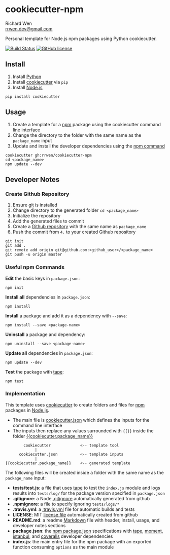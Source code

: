 # cookiecutter-npm

Richard Wen  
rrwen.dev@gmail.com  

Personal template for Node.js npm packages using Python cookiecutter.

[![Build Status](https://travis-ci.org/rrwen/cookiecutter-npm.svg?branch=master)](https://travis-ci.org/rrwen/cookiecutter-npm)
[![GitHub license](https://img.shields.io/github/license/rrwen/cookiecutter-npm.svg)](https://github.com/rrwen/cookiecutter-npm/blob/master/LICENSE)

## Install

1. Install [Python](https://www.python.org/downloads/)
2. Install [cookiecutter](https://pypi.python.org/pypi/cookiecutter) via `pip`
3. Install [Node.js](https://nodejs.org/en/)

```
pip install cookiecutter
```

## Usage

1. Create a template for a [npm](https://www.npmjs.com/) package using the cookiecutter command line interface
2. Change the directory to the folder with the same name as the `package_name` input
3. Update and install the developer dependencies using the [npm command](https://docs.npmjs.com/cli/npm)

```
cookiecutter gh:rrwen/cookiecutter-npm
cd <package_name>
npm update --dev
```

## Developer Notes

### Create Github Repository

1. Ensure [git](https://git-scm.com/) is installed
2. Change directory to the generated folder `cd <package_name>`
3. Initialize the repository
4. Add the generated files to commit
5. Create a [Github repository](https://help.github.com/articles/create-a-repo/) with the same name as `package_name`
6. Push the commit from `4.` to your created Github repository

```
git init
git add .
git remote add origin git@github.com:<github_user>/<package_name>
git push -u origin master
```

### Useful npm Commands

**Edit** the basic keys in `package.json`:

```
npm init
```

**Install all** dependencies in `package.json`:

```
npm install
```

**Install** a package and add it as a dependency with `--save`:

```
npm install --save <package-name>
```

**Uninstall** a package and dependency:

```
npm uninstall --save <package-name>
```

**Update all** dependencies in `package.json`:

```
npm update --dev
```

**Test** the package with [tape](https://www.npmjs.com/package/tape):

```
npm test
```

### Implementation

This template uses [cookiecutter](https://pypi.python.org/pypi/cookiecutter) to create folders and files for [npm](https://www.npmjs.com/) packages in [Node.js](https://nodejs.org/en/).

* The main file is [cookiecutter.json](https://github.com/rrwen/cookiecutter-npm/blob/master/cookiecutter.json) which defines the inputs for the command line interface
* The inputs then replace any values surrounded with `{{}}` inside the folder [{{cookiecutter.package_name}}](https://github.com/rrwen/cookiecutter-npm/tree/master/%7B%7Bcookiecutter.package_name%7D%7D)

```
        cookiecutter             <-- template tool
             |
      cookiecutter.json          <-- template inputs
             |
{{cookiecutter.package_name}}    <-- generated template
```

The following files will be created inside a folder with the same name as the `package_name` input:

* **tests/test.js**: a file that uses [tape]() to test the `index.js` module and logs results into `tests/log/` for the package version specified in `package.json`
* **.gitignore**: a Node [.gitignore](https://git-scm.com/docs/gitignore) automatically generated from github
* **.npmignore**: a file to specify ignoring `tests/logs/*`
* **.travis.yml**: a [.travis.yml](https://docs.travis-ci.com/user/languages/javascript-with-nodejs/) file for automatic builds and tests
* **LICENSE**: MIT [license file](https://help.github.com/articles/licensing-a-repository/) automatically created from github
* **README.md**: a readme [Markdown](https://daringfireball.net/projects/markdown/) file with header, install, usage, and developer notes sections
* **package.json**: the [npm package.json](https://docs.npmjs.com/files/package.json) specifications with [tape](https://www.npmjs.com/package/tape), [moment](https://www.npmjs.com/package/moment), [istanbul](https://www.npmjs.com/package/istanbul), and [coveralls](https://www.npmjs.com/package/coveralls) developer dependencies
* **index.js**: the main entry file for the npm package with an exported function consuming `options` as the main module
